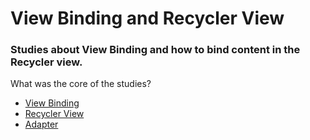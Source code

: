 # View Binding and Recycler View
### Studies about View Binding and how to bind content in the Recycler view.

What was the core of the studies?

* [View Binding](https://developer.android.com/topic/libraries/view-binding)
* [Recycler View](https://developer.android.com/jetpack/androidx/releases/recyclerview)
* [Adapter](https://www.geeksforgeeks.org/how-to-use-view-binding-in-recyclerview-adapter-class-in-android/)
